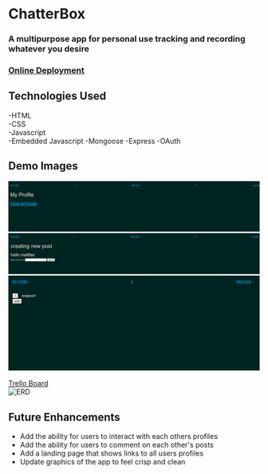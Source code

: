 # ChatterBox
### A multipurpose app for personal use tracking and recording whatever you desire

### [Online Deployment](https://chatterbox-sgw3.onrender.com)

## Technologies Used
-HTML  
-CSS  
-Javascript  
-Embedded Javascript
-Mongoose
-Express
-OAuth

## Demo Images

![landing page](./images/landing.png)
![new post](./images/makenewpost.png)
![delete or edit](./images/deleteoredit.png)

[Trello Board](https://trello.com/b/WHs8SX4p/planning)  
![ERD](https://i.imgur.com/Gt12Uph.png)

## Future Enhancements
- Add the ability for users to interact with each others profiles
- Add the ability for users to comment on each other's posts
- Add a landing page that shows links to all users profiles
- Update graphics of the app to feel crisp and clean
